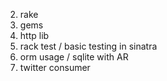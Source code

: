 2. rake
1. gems
2. http lib
4. rack test / basic testing in sinatra
4. orm usage / sqlite with AR
3. twitter consumer
